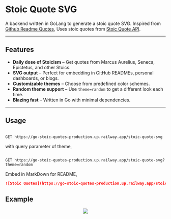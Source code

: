 # Stoic Quote SVG

A backend written in GoLang to generate a stoic quote SVG. Inspired
from [Github Readme Quotes](https://github.com/PiyushSuthar/github-readme-quotes), Uses stoic quotes from [Stoic Quote API](https://stoic.tekloon.net/stoic-quote).

---

## Features

-   **Daily dose of Stoicism** – Get quotes from Marcus Aurelius, Seneca, Epictetus, and other Stoics.
-   **SVG output** – Perfect for embedding in GitHub READMEs, personal dashboards, or blogs.
-   **Customizable themes** – Choose from predefined color schemes.
-   **Random theme support** – Use `theme=random` to get a different look each time.
-   **Blazing fast** – Written in Go with minimal dependencies.

---

## Usage

```http

GET https://go-stoic-quotes-production.up.railway.app/stoic-quote-svg
```

with query parameter of theme,

```http

GET https://go-stoic-quotes-production.up.railway.app/stoic-quote-svg?theme=random
```

Embed in MarkDown for README,

```markdown
![Stoic Quotes](https://go-stoic-quotes-production.up.railway.app/stoic-quote-svg?theme=moonlight)
```

## Example

<p align="center">
    <img src="https://go-stoic-quotes-production.up.railway.app/stoic-quote-svg?theme=random">
</p>
